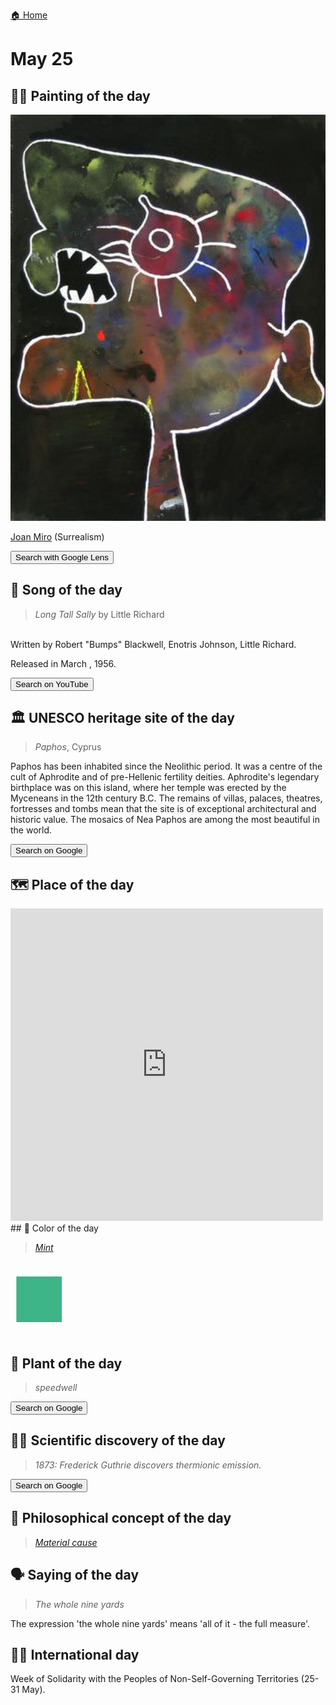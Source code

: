 
[🏠 Home](../../index.md)

# May 25

## 🧑‍🎨 Painting of the day

<img width="600" src="../img/Joan_Miro_7.jpg">

[Joan Miro](https://en.wikipedia.org/wiki/Joan_Miró) (Surrealism)

<button class="btn btn-success"
onclick=" window.open('https://lens.google.com/uploadbyurl?url=https://iretes.github.io/one-a-day/data/img/Joan_Miro_7.jpg','_blank')">
Search with Google Lens
</button>

## 🎼 Song of the day

> *Long Tall Sally*
by Little Richard

<br />Written by Robert "Bumps" Blackwell, Enotris Johnson, Little Richard.

Released in March , 1956.

<button class="btn btn-success"
onclick=" window.open('http://www.youtube.com/search?q=Long Tall Sally by Little Richard','_blank')">
Search on YouTube
</button>

## 🏛️ UNESCO heritage site of the day

> *Paphos*, Cyprus

<p>Paphos has been inhabited since the Neolithic period. It was a centre of the cult of Aphrodite and of pre-Hellenic fertility deities. Aphrodite's legendary birthplace was on this island, where her temple was erected by the Myceneans in the 12th century B.C. The remains of villas, palaces, theatres, fortresses and tombs mean that the site is of exceptional architectural and historic value. The mosaics of Nea Paphos are among the most beautiful in the world.</p>

<button class="btn btn-success"
onclick=" window.open('http://www.google.com/search?q=Paphos','_blank')">
Search on Google
</button>

## 🗺️ Place of the day

<iframe
src="https://www.mapcrunch.com"
name="mapcrunch"
width="500"
height="500"
allowTransparency="true"
scrolling="no"
frameborder="0"
>
</iframe>
## 🎨 Color of the day

> *[Mint](https://en.wikipedia.org/wiki/Spring_green_(color)#Mint)*

<div style="color:#3EB489; font-size: 100px;">&#9632;</div>

## 🌿 Plant of the day

> *speedwell*

<button class="btn btn-success"
onclick=" window.open('http://www.google.com/search?q=speedwell','_blank')">
Search on Google
</button>

## 🧑‍🔬 Scientific discovery of the day

> *1873: Frederick Guthrie discovers thermionic emission.*

<button class="btn btn-success"
onclick=" window.open('http://www.google.com/search?q=1873: Frederick Guthrie discovers thermionic emission.','_blank')">
Search on Google
</button>

## 💭 Philosophical concept of the day

> *[Material cause](https://en.wikipedia.org/wiki/Material_cause)*

## 🗣️ Saying of the day

> *The whole nine yards*

The expression 'the whole nine yards' means 'all of it - the full measure'.

## 🏳️‍🌈 International day

Week of Solidarity with the Peoples of Non-Self-Governing Territories (25-31 May).